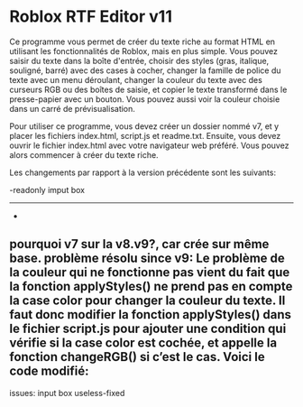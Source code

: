 # Roblox RTF Editor v11

Ce programme vous permet de créer du texte riche au format HTML en utilisant les fonctionnalités de Roblox, mais en plus simple. Vous pouvez saisir du texte dans la boîte d'entrée, choisir des styles (gras, italique, souligné, barré) avec des cases à cocher, changer la famille de police du texte avec un menu déroulant, changer la couleur du texte avec des curseurs RGB ou des boîtes de saisie, et copier le texte transformé dans le presse-papier avec un bouton. Vous pouvez aussi voir la couleur choisie dans un carré de prévisualisation.

Pour utiliser ce programme, vous devez créer un dossier nommé v7, et y placer les fichiers index.html, script.js et readme.txt. Ensuite, vous devez ouvrir le fichier index.html avec votre navigateur web préféré. Vous pouvez alors commencer à créer du texte riche.

Les changements par rapport à la version précédente sont les suivants:

-readonly imput box

----------------------------
-
pourquoi v7 sur la v8.v9?, car crée sur même base.
problème résolu since v9:
Le problème de la couleur qui ne fonctionne pas vient du fait que la fonction applyStyles() ne prend pas en compte la case color pour changer la couleur du texte. Il faut donc modifier la fonction applyStyles() dans le fichier script.js pour ajouter une condition qui vérifie si la case color est cochée, et appelle la fonction changeRGB() si c’est le cas. Voici le code modifié:
-----------------
issues: input box useless-fixed
